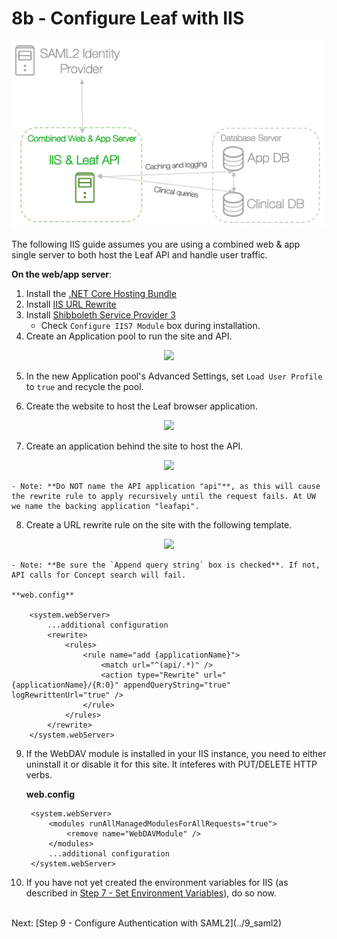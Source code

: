 # 8b - Configure Leaf with IIS

![Infra](../images/infra_iis_focus.png "Architecure-Focus-Example") 

The following IIS guide assumes you are using a combined web & app single server to both host the Leaf API and handle user traffic.

**On the web/app server**:

1. Install the [.NET Core Hosting Bundle](https://docs.microsoft.com/en-us/aspnet/core/host-and-deploy/iis/?view=aspnetcore-2.2)
2. Install [IIS URL Rewrite](https://www.iis.net/downloads/microsoft/url-rewrite)
3. Install [Shibboleth Service Provider 3](https://wiki.shibboleth.net/confluence/display/SP3/Install+on+Windows#InstallonWindows-Installation)
    - Check `Configure IIS7 Module` box during installation.
4. Create an Application pool to run the site and API.
<p align="center"><img src="../../images/iis_app_pool.png" /></p>

5. In the new Application pool's Advanced Settings, set `Load User Profile` to `true` and recycle the pool.

6. Create the website to host the Leaf browser application.
<p align="center"><img src="../../images/iis_website.png" /></p>

7. Create an application behind the site to host the API.
<p align="center"><img src="../../images/iis_api.png" /></p>

    - Note: **Do NOT name the API application "api"**, as this will cause the rewrite rule to apply recursively until the request fails. At UW we name the backing application "leafapi".
   
8. Create a URL rewrite rule on the site with the following template.
<p align="center"><img src="../../images/iis_url_rewrite.png" /></p>

    - Note: **Be sure the `Append query string` box is checked**. If not, API calls for Concept search will fail.

    **web.config**

        <system.webServer>
            ...additional configuration
            <rewrite>
                <rules>
                    <rule name="add {applicationName}">
                        <match url="^(api/.*)" />
                        <action type="Rewrite" url="{applicationName}/{R:0}" appendQueryString="true" logRewrittenUrl="true" />
                    </rule>
                </rules>
            </rewrite>
        </system.webServer>

9. If the WebDAV module is installed in your IIS instance, you need to either uninstall it or disable it for this site. It inteferes with PUT/DELETE HTTP verbs.

    **web.config**

        <system.webServer>
            <modules runAllManagedModulesForAllRequests="true">
                <remove name="WebDAVModule" />
            </modules>
            ...additional configuration
        </system.webServer>

10. If you have not yet created the environment variables for IIS (as described in [Step 7 - Set Environment Variables](../7_env)), do so now.

<br>
Next: [Step 9 - Configure Authentication with SAML2](../9_saml2)